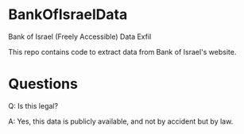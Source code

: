 # BankOfIsraelData
Bank of Israel (Freely Accessible) Data Exfil

This repo contains code to extract data from Bank of Israel's website.

# Questions

Q: Is this legal?

A: Yes, this data is publicly available, and not by accident but by law.

